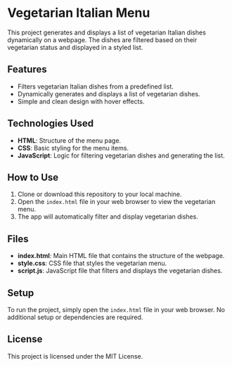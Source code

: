 # Vegetarian Italian Menu

This project generates and displays a list of vegetarian Italian dishes dynamically on a webpage. The dishes are filtered based on their vegetarian status and displayed in a styled list.

## Features

- Filters vegetarian Italian dishes from a predefined list.
- Dynamically generates and displays a list of vegetarian dishes.
- Simple and clean design with hover effects.

## Technologies Used

- **HTML**: Structure of the menu page.
- **CSS**: Basic styling for the menu items.
- **JavaScript**: Logic for filtering vegetarian dishes and generating the list.

## How to Use

1. Clone or download this repository to your local machine.
2. Open the `index.html` file in your web browser to view the vegetarian menu.
3. The app will automatically filter and display vegetarian dishes.

## Files

- **index.html**: Main HTML file that contains the structure of the webpage.
- **style.css**: CSS file that styles the vegetarian menu.
- **script.js**: JavaScript file that filters and displays the vegetarian dishes.

## Setup

To run the project, simply open the `index.html` file in your web browser. No additional setup or dependencies are required.

## License

This project is licensed under the MIT License.
